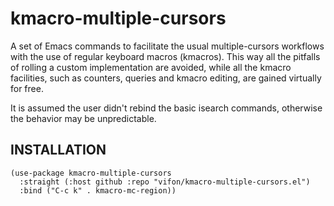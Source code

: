 kmacro-multiple-cursors
=======================

A set of Emacs commands to facilitate the usual multiple-cursors
workflows with the use of regular keyboard macros (kmacros).  This way
all the pitfalls of rolling a custom implementation are avoided, while
all the kmacro facilities, such as counters, queries and kmacro
editing, are gained virtually for free.

It is assumed the user didn't rebind the basic isearch commands,
otherwise the behavior may be unpredictable.

INSTALLATION
------------

```elisp
(use-package kmacro-multiple-cursors
  :straight (:host github :repo "vifon/kmacro-multiple-cursors.el")
  :bind ("C-c k" . kmacro-mc-region))
```
